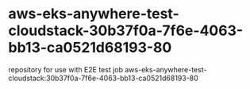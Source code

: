 # aws-eks-anywhere-test-cloudstack-30b37f0a-7f6e-4063-bb13-ca0521d68193-80
repository for use with E2E test job aws-eks-anywhere-test-cloudstack:30b37f0a-7f6e-4063-bb13-ca0521d68193-80
